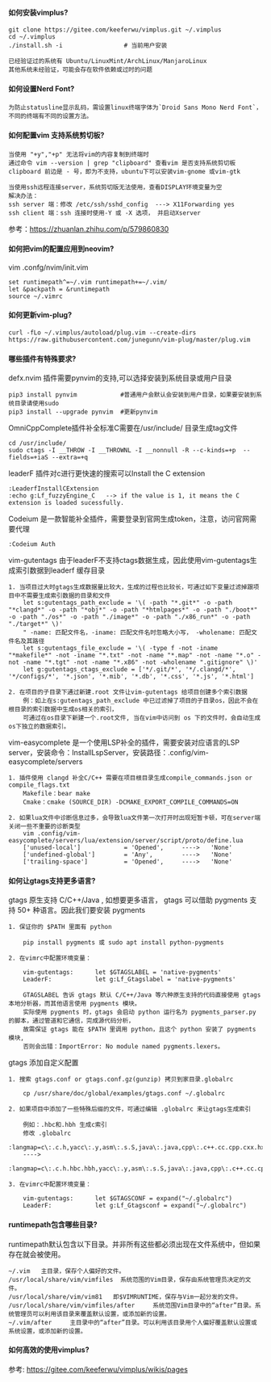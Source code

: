 #### 如何安装vimplus?

    git clone https://gitee.com/keeferwu/vimplus.git ~/.vimplus
    cd ~/.vimplus
    ./install.sh -i                 # 当前用户安装

    已经验证过的系统有 Ubuntu/LinuxMint/ArchLinux/ManjaroLinux
    其他系统未经验证，可能会存在软件依赖或过时的问题

#### 如何设置Nerd Font?

    为防止statusline显示乱码，需设置linux终端字体为`Droid Sans Mono Nerd Font`，
    不同的终端有不同的设置方法。

#### 如何配置vim 支持系统剪切板?

    当使用 "+y","+p" 无法将vim的内容复制到终端时
    通过命令 vim --version | grep "clipboard" 查看vim 是否支持系统剪切板
    clipboard 前边是 - 号，即为不支持，ubuntu下可以安装vim-gnome 或vim-gtk

    当使用ssh远程连接server，系统剪切版无法使用，查看DISPLAY环境变量为空
    解决办法：
    ssh server 端：修改 /etc/ssh/sshd_config  ---> X11Forwarding yes
    ssh client 端：ssh 连接时使用-Y 或 -X 选项， 并启动Xserver

参考：https://zhuanlan.zhihu.com/p/579860830

#### 如何把vim的配置应用到neovim?

vim .confg/nvim/init.vim

    set runtimepath^=~/.vim runtimepath+=~/.vim/
    let &packpath = &runtimepath
    source ~/.vimrc

#### 如何更新vim-plug?

    curl -fLo ~/.vimplus/autoload/plug.vim --create-dirs https://raw.githubusercontent.com/junegunn/vim-plug/master/plug.vim

#### 哪些插件有特殊要求?

defx.nvim 插件需要pynvim的支持,可以选择安装到系统目录或用户目录

    pip3 install pynvim            #普通用户会默认会安装到用户目录，如果要安装到系统目录请使用sudo
    pip3 install --upgrade pynvim  #更新pynvim

OmniCppComplete插件补全标准C需要在/usr/include/ 目录生成tag文件

    cd /usr/include/
    sudo ctags -I __THROW -I __THROWNL -I __nonnull -R --c-kinds=+p  --fields=+iaS --extra=+q

leaderF 插件对c进行更快速的搜索可以Install the C extension

    :LeaderfInstallCExtension
    :echo g:Lf_fuzzyEngine_C   --> if the value is 1, it means the C extension is loaded sucessfully.

Codeium 是一款智能补全插件，需要登录到官网生成token，注意，访问官网需要代理

    :Codeium Auth

vim-gutentags 由于leaderF不支持ctags数据生成，因此使用vim-gutentags生成索引数据到leaderf 缓存目录

    1. 当项目过大时gtags生成数据量比较大，生成的过程也比较长，可通过如下变量过滤掉跟项目中不需要生成索引数据的目录和文件
        let s:gutentags_path_exclude = '\( -path "*.git*" -o -path "*clangd*" -o -path "*obj*" -o -path "*htmlpages*" -o -path "./boot*" -o -path "./os*" -o -path "./image*" -o -path "./x86_run*" -o -path "./target*" \)'
        " -name: 匹配文件名，-iname: 匹配文件名时忽略大小写， -wholename: 匹配文件名及其路径
        let s:gutentags_file_exclude = '\( -type f -not -iname "*makefile*" -not -iname "*.txt" -not -name "*.map" -not -name "*.o" -not -name "*.tgt" -not -name "*.x86" -not -wholename ".gitignore" \)'
        let g:gutentags_ctags_exclude = ['*/.git/*', '*/.clangd/*', '*/configs/*', '*.json', '*.mib', '*.db', '*.css', '*.js', '*.html']

    2. 在项目的子目录下通过新建.root 文件让vim-gutentags 给项目创建多个索引数据
        例：如上在s:gutentags_path_exclude 中已过滤掉了项目的子目录os，因此不会在根目录的索引数据中生成os相关的索引，
        可通过在os目录下新建一个.root文件, 当在vim中访问到 os 下的文件时，会自动生成os下独立的数据索引。

vim-easycomplete 是一个使用LSP补全的插件，需要安装对应语言的LSP server，安装命令：InstallLspServer，安装路径：.config/vim-easycomplete/servers

    1. 插件使用 clangd 补全C/C++ 需要在项目根目录生成compile_commands.json or compile_flags.txt
        Makefile：bear make
        Cmake：cmake (SOURCE_DIR) -DCMAKE_EXPORT_COMPILE_COMMANDS=ON

    2. 如果lua文件中诊断信息过多，会导致lua文件第一次打开时出现短暂卡顿，可在server端关闭一些不重要的诊断类型
        vim .config/vim-easycomplete/servers/lua/extension/server/script/proto/define.lua
        ['unused-local']            = 'Opened',     ---->   'None'
        ['undefined-global']        = 'Any',        ---->   'None'
        ['trailing-space']          = 'Opened',     ---->   'None'

#### 如何让gtags支持更多语言?

gtags 原生支持 C/C++/Java ,  如想要更多语言， gtags  可以借助  pygments 支持 50+ 种语言。因此我们要安装 pygments

    1. 保证你的 $PATH 里面有 python

        pip install pygments 或 sudo apt install python-pygments

    2. 在vimrc中配置环境变量：

        vim-gutentags:      let $GTAGSLABEL = 'native-pygments'
        LeaderF:            let g:Lf_Gtagslabel = 'native-pygments'

        GTAGSLABEL 告诉 gtags 默认 C/C++/Java 等六种原生支持的代码直接使用 gtags 本地分析器，而其他语言使用 pygments 模块。
        实际使用 pygments 时，gtags 会启动 python 运行名为 pygments_parser.py 的脚本，通过管道和它通信，完成源代码分析，
        故需保证 gtags 能在 $PATH 里调用 python，且这个 python 安装了 pygments 模块,
        否则会出错：ImportError: No module named pygments.lexers。

gtags 添加自定义配置

    1. 搜索 gtags.conf or gtags.conf.gz(gunzip) 拷贝到家目录.globalrc

        cp /usr/share/doc/global/examples/gtags.conf ~/.globalrc

    2. 如果项目中添加了一些特殊后缀的文件，可通过编辑 .globalrc 来让gtags生成索引

        例如：.hbc和.hbh 生成c索引
        修改 .globalrc
        :langmap=c\:.c.h,yacc\:.y,asm\:.s.S,java\:.java,cpp\:.c++.cc.cpp.cxx.hxx.hpp.C.H,php\:.php.php3.phtml:
        ---->
        :langmap=c\:.c.h.hbc.hbh,yacc\:.y,asm\:.s.S,java\:.java,cpp\:.c++.cc.cpp.cxx.hxx.hpp.C.H,php\:.php.php3.phtml:

    3. 在vimrc中配置环境变量：

        vim-gutentags:      let $GTAGSCONF = expand("~/.globalrc")
        LeaderF:            let g:Lf_Gtagsconf = expand("~/.globalrc")

#### runtimepath包含哪些目录?

runtimepath默认包含以下目录。并非所有这些都必须出现在文件系统中，但如果存在就会被使用。

    ~/.vim   主目录，保存个人偏好的文件。
    /usr/local/share/vim/vimfiles  系统范围的Vim目录，保存由系统管理员决定的文件。
    /usr/local/share/vim/vim81   即$VIMRUNTIME，保存与Vim一起分发的文件。
    /usr/local/share/vim/vimfiles/after     系统范围Vim目录中的“after”目录。系统管理员可以利用该目录来覆盖默认设置，或添加新的设置。
    ~/.vim/after     主目录中的“after”目录。可以利用该目录用个人偏好覆盖默认设置或系统设置，或添加新的设置。

#### 如何高效的使用vimplus?

参考: https://gitee.com/keeferwu/vimplus/wikis/pages
